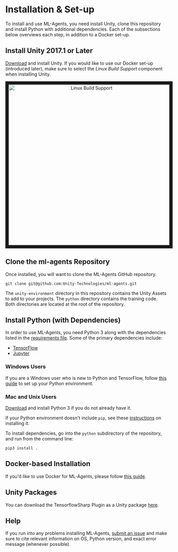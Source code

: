 # Installation & Set-up

To install and use ML-Agents, you need install Unity, clone this repository
and install Python with additional dependencies. Each of the subsections
below overviews each step, in addition to a Docker set-up.

## Install **Unity 2017.1** or Later

[Download](https://store.unity.com/download) and install Unity. If you would
like to use our Docker set-up (introduced later), make sure to select the 
_Linux Build Support_ component when installing Unity.

<p align="center">
    <img src="images/unity_linux_build_support.png" 
        alt="Linux Build Support" 
        width="500" border="10" />
</p>

## Clone the ml-agents Repository

Once installed, you will want to clone the ML-Agents GitHub repository. 

    git clone git@github.com:Unity-Technologies/ml-agents.git

The `unity-environment` directory in this repository contains the Unity Assets
to add to your projects. The `python` directory contains the training code.
Both directories are located at the root of the repository. 

## Install Python (with Dependencies)

In order to use ML-Agents, you need Python 3 along with
the dependencies listed in the [requirements file](../python/requirements.txt).
Some of the primary dependencies include:
- [TensorFlow](Background-TensorFlow.md) 
- [Jupyter](Background-Jupyter.md) 

### Windows Users

If you are a Windows user who is new to Python and TensorFlow, follow [this guide](Installation-Windows.md) to set up your Python environment.

### Mac and Unix Users

[Download](https://www.python.org/downloads/) and install Python 3 if you do not already have it.

If your Python environment doesn't include `pip`, see these 
[instructions](https://packaging.python.org/guides/installing-using-linux-tools/#installing-pip-setuptools-wheel-with-linux-package-managers)
on installing it.

To install dependencies, go into the `python` subdirectory of the repository,
and run from the command line:

    pip3 install .

## Docker-based Installation

If you'd like to use Docker for ML-Agents, please follow 
[this guide](Using-Docker.md). 

## Unity Packages

You can download the TensorflowSharp Plugin as a Unity package [here](https://s3.amazonaws.com/unity-ml-agents/0.3/TFSharpPlugin.unitypackage).

## Help

If you run into any problems installing ML-Agents, 
[submit an issue](https://github.com/Unity-Technologies/ml-agents/issues) and
make sure to cite relevant information on OS, Python version, and exact error 
message (whenever possible). 
